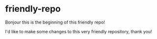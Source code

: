 # friendly-repo

Bonjour this is the beginning of this friendly repo! 

I'd like to make some changes to this very friendly repository, thank you!
